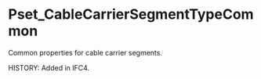 # Pset_CableCarrierSegmentTypeCommon

Common properties for cable carrier segments.
<!-- end of short definition -->

 HISTORY: Added in IFC4.
